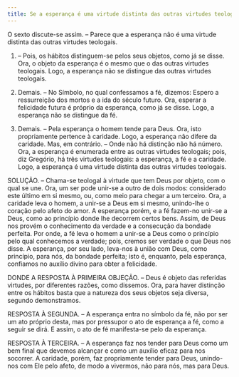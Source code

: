 ```yaml
---
title: Se a esperança é uma virtude distinta das outras virtudes teologais
---
```


O sexto discute-se assim. – Parece que a esperança não é uma virtude distinta das outras virtudes teologais.  

1. – Pois, os hábitos distinguem-se pelos seus objetos, como já se disse. Ora, o objeto da esperança é o mesmo que o das outras virtudes teologais. Logo, a esperança não se distingue das outras virtudes teologais.  

2. Demais. – No Símbolo, no qual confessamos a fé, dizemos: Espero a ressurreição dos mortos e a ida do século futuro. Ora, esperar a felicidade futura é próprio da esperança, como já se disse. Logo, a esperança não se distingue da fé.  

3. Demais. – Pela esperança o homem tende para Deus. Ora, isto propriamente pertence à caridade. Logo, a esperança não difere da caridade.  Mas, em contrário. – Onde não há distinção não há número. Ora, a esperança é enumerada entre as outras virtudes teologais; pois, diz Gregório, há três virtudes teologais: a esperança, a fé e a caridade. Logo, a esperança é uma virtude distinta das outras virtudes teologais.  

SOLUÇÃO. – Chama-se teologal à virtude que tem Deus por objeto, com o qual se une. Ora, um ser pode unir-se a outro de dois modos: considerado este último em si mesmo, ou, como meio para chegar a um terceiro. Ora, a caridade leva o homem, a unir-se a Deus em si mesmo, unindo-lhe o coração pelo afeto do amor. A esperança porém, e a fé fazem-no unir-se a Deus, como ao princípio donde lhe decorrem certos bens. Assim, de Deus nos provém o conhecimento da verdade e a consecução da bondade perfeita. Por onde, a fé leva o homem a unir-se a Deus como o princípio pelo qual conhecemos a verdade; pois, cremos ser verdade o que Deus nos disse. A esperança, por seu lado, leva-nos à união com Deus, como princípio, para nós, da bondade perfeita; isto é, enquanto, pela esperança, confiamos no auxílio divino para obter a felicidade.  

DONDE A RESPOSTA À PRIMEIRA OBJEÇÃO. – Deus é objeto das referidas virtudes, por diferentes razões, como dissemos. Ora, para haver distinção entre os hábitos basta que a natureza dos seus objetos seja diversa, segundo demonstramos.  

RESPOSTA À SEGUNDA. – A esperança entra no símbolo da fé, não por ser um ato próprio desta, mas por pressupor o ato de esperança a fé, como a seguir se dirá. E assim, o ato de fé manifesta-se pelo da esperança.  

RESPOSTA À TERCEIRA. – A esperança faz nos tender para Deus como um bem final que devemos alcançar e como um auxílio eficaz para nos socorrer. A caridade, porém, faz propriamente tender para Deus, unindo-nos com Ele pelo afeto, de modo a vivermos, não para nós, mas para Deus.